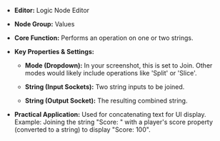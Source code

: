 - **Editor:** Logic Node Editor
    
- **Node Group:** Values
    
- **Core Function:** Performs an operation on one or two strings.
    
- **Key Properties & Settings:**
    
    - **Mode (Dropdown):** In your screenshot, this is set to Join. Other modes would likely include operations like 'Split' or 'Slice'.
        
    - **String (Input Sockets):** Two string inputs to be joined.
        
    - **String (Output Socket):** The resulting combined string.
        
- **Practical Application:** Used for concatenating text for UI display. Example: Joining the string "Score: " with a player's score property (converted to a string) to display "Score: 100".